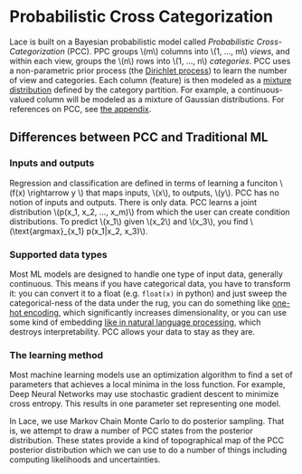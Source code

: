 # Probabilistic Cross Categorization

Lace is built on a Bayesian probabilistic model called *Probabilistic
Cross-Categorization* (PCC). PPC groups \\(m\\) columns into \\(1, ..., m\\)
*views*, and within each view, groups the \\(n\\) rows into \\(1, ..., n\\)
*categories*. PCC uses a non-parametric prior process (the [Dirichlet
process](https://en.wikipedia.org/wiki/Dirichlet_process)) to learn the number
of view and categories. Each column (feature) is then modeled as a [mixture
distribution](https://en.wikipedia.org/wiki/Mixture_model) defined by the
category partition. For example, a continuous-valued column will be modeled as
a mixture of Gaussian distributions. For references on PCC, see [the
appendix](/appendix/references.md).

## Differences between PCC and Traditional ML

### Inputs and outputs

Regression and classification are defined in terms of learning a funciton
\\(f(x) \rightarrow y \\) that maps inputs, \\(x\\), to outputs, \\(y\\). PCC has
no notion of inputs and outputs. There is only data. PCC learns a joint
distribution \\(p(x_1, x_2, ..., x\_m)\\) from which the user can create condition
distributions. To predict \\(x_1\\) given \\(x_2\\) and \\(x_3\\), you find 
\\(\text{argmax}_{x_1} p(x_1|x_2, x_3)\\).

### Supported data types

Most ML models are designed to handle one type of input data, generally
continuous. This means if you have categorical data, you have to transform it:
you can convert it to a float (e.g. `float(x)` in python) and just
sweep the categorical-ness of the data under the rug, you can do something like
[one-hot encoding](https://en.wikipedia.org/wiki/One-hot), which significantly
increases dimensionality, or you can use some kind of embedding [like in
natural language processing](https://en.wikipedia.org/wiki/Word_embedding),
which destroys
interpretability. PCC allows your data to stay as they are.

### The learning method

Most machine learning models use an optimization algorithm to find a set of
parameters that achieves a local minima in the loss function. For example, Deep
Neural Networks may use stochastic gradient descent to minimize cross entropy.
This results in one parameter set representing one model.

In Lace, we use Markov Chain Monte Carlo to do posterior sampling. That is, we
attempt to draw a number of PCC states from the posterior distribution. These
states provide a kind of topographical map of the PCC posterior distribution
which we can use to do a number of things including computing likelihoods and
uncertainties.
